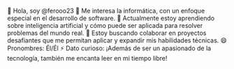👋 Hola, soy @ferooo23
👀 Me interesa la informática, con un enfoque especial en el desarrollo de software.
🌱 Actualmente estoy aprendiendo sobre inteligencia artificial y cómo puede ser aplicada para resolver problemas del mundo real.
💞️ Estoy buscando colaborar en proyectos desafiantes que me permitan aplicar y expandir mis habilidades técnicas.
😄 Pronombres: Él/Él
⚡ Dato curioso: ¡Además de ser un apasionado de la tecnología, también me encanta leer en mi tiempo libre!

